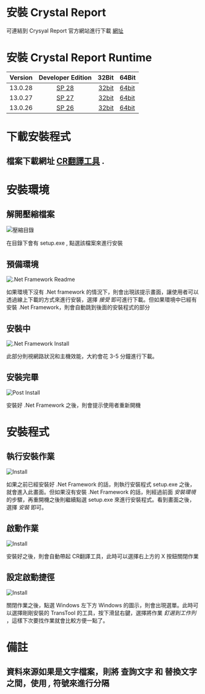 # 安裝 Crystal Report 
可連結到 Crysyal Report 官方網站進行下載 [網址](https://www.crystalreports.com/download/)

# 安裝 Crystal Report Runtime
Version       | Developer Edition | 32Bit | 64Bit
--------------|:-----------------:| -----:|------------------------
13.0.28       |	[SP 28](https://origin.softwaredownloads.sap.com/public/file/0020000001263622020)|[32bit](https://origin.softwaredownloads.sap.com/public/file/0020000001263572020)|[64bit](https://origin.softwaredownloads.sap.com/public/file/0020000001263562020)
13.0.27       |	[SP 27](https://origin.softwaredownloads.sap.com/public/file/0020000000543482020)|[32bit](https://origin.softwaredownloads.sap.com/public/file/0020000000543412020)|[64bit](https://origin.softwaredownloads.sap.com/public/file/0020000000543422020)
13.0.26       |	[SP 26](https://origin.softwaredownloads.sap.com/public/file/0020000002112552019)|[32bit](https://origin.softwaredownloads.sap.com/public/file/0020000002112472019)|[64bit](https://origin.softwaredownloads.sap.com/public/file/0020000002112482019)

# 下載安裝程式

## 檔案下載網址 [CR翻譯工具](CR翻譯工具.zip) .


# 安裝環境

## 解開壓縮檔案
![壓縮目錄](001.PNG)

在目錄下會有 setup.exe , 點選該檔案來進行安裝

## 預備環境
![.Net Framework Readme](002.PNG)

如果環境下沒有 .Net framework 的情況下，則會出現該提示畫面，讓使用者可以透過線上下載的方式來進行安裝，選擇 *接受* 即可進行下載。但如果環境中已經有安裝 .Net Framework，則會自動跳到後面的安裝程式的部分

## 安裝中
![.Net Framework Install](003.PNG)

此部分則視網路狀況和主機效能，大約會花 3-5 分鐘進行下載。

## 安裝完畢
![Post Install](004.PNG)

安裝好 .Net Framework 之後，則會提示使用者重新開機


# 安裝程式

## 執行安裝作業
![Install](010.PNG)

如果之前已經安裝好 .Net Framework 的話，則執行安裝程式 setup.exe 之後，就會進入此畫面。但如果沒有安裝 .Net Framework 的話，則經過前面 *安裝環境* 的步驟，再重開機之後則繼續點選 setup.exe 來進行安裝程式。看到畫面之後，選擇 *安裝* 即可。

## 啟動作業
![Install](011.PNG)

安裝好之後，則會自動帶起 CR翻譯工具，此時可以選擇右上方的 X 按鈕關閉作業

## 設定啟動捷徑
![Install](012.PNG)

關閉作業之後，點選 Windows 左下方 Windows 的圖示，則會出現選單。此時可以選擇剛剛安裝的 TransTool 的工具，按下滑鼠右鍵，選擇將作業 *釘選到工作列* ，這樣下次要找作業就會比較方便一點了。


# 備註

## 資料來源如果是文字檔案，則將 查詢文字 和 替換文字 之間，使用 *,* 符號來進行分隔
